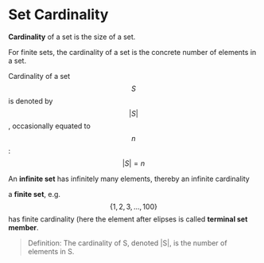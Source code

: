 # Set Cardinality

**Cardinality** of a set is the size of a set.

For finite sets, the cardinality of a set is the concrete number of elements in a set.

Cardinality of a set $$S$$ is denoted by $$|S|$$, occasionally equated to $$n$$: $$|S| = n$$

An **infinite set** has infinitely many elements, thereby an infinite cardinality

a **finite set**, e.g. $$\{1,2,3, \dots,100\}$$ has finite cardinality (here the element after elipses is called **terminal set member**.


> Definition: The cardinality of S, denoted |S|, is the number of elements in S.
